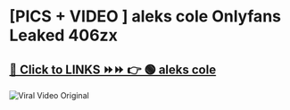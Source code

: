
 # [PICS + VIDEO ] aleks cole Onlyfans Leaked 406zx

## <h2><a href="https://clipsfans.com/aleks_cole&ref=git">🔗 Click to LINKS ⏩⏩ 👉 🟢 aleks cole </a></h2>

<a href="https://clipsfans.com/aleks_cole&ref=git" rel="nofollow" data-target="animated-image.originalLink"><img src="https://i.ibb.co.com/xMMVF88/686577567.gif" alt="Viral Video Original" style="max-width: 100%; display: inline-block;" data-target="animated-image.originalImage"></a>

